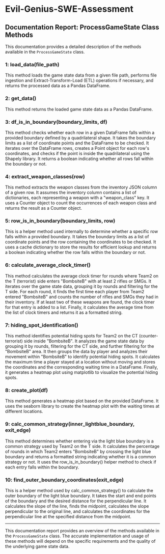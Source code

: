 # Evil-Genius-SWE-Assessment

## Documentation Report: ProcessGameState Class Methods

This documentation provides a detailed description of the methods available in the `ProcessGameState` class.

### 1: load_data(file_path)

This method loads the game state data from a given file path, performs file ingestion and Extract-Transform-Load (ETL) operations if necessary, and returns the processed data as a Pandas DataFrame.

### 2: get_data()

This method returns the loaded game state data as a Pandas DataFrame.

### 3: df_is_in_boundary(boundary_limits, df)

This method checks whether each row in a given DataFrame falls within a provided boundary defined by a quadrilateral shape. It takes the boundary limits as a list of coordinate points and the DataFrame to be checked. It iterates over the DataFrame rows, creates a Point object for each row's coordinates, and checks if the point is inside the quadrilateral using the Shapely library. It returns a boolean indicating whether all rows fall within the boundary or not.

### 4: extract_weapon_classes(row)

This method extracts the weapon classes from the inventory JSON column of a given row. It assumes the inventory column contains a list of dictionaries, each representing a weapon with a "weapon_class" key. It uses a Counter object to count the occurrences of each weapon class and returns the result as a Counter object.

### 5: row_is_in_boundary(boundary_limits, row)

This is a helper method used internally to determine whether a specific row falls within a provided boundary. It takes the boundary limits as a list of coordinate points and the row containing the coordinates to be checked. It uses a cache dictionary to store the results for efficient lookup and returns a boolean indicating whether the row falls within the boundary or not.

###  6: calculate_average_clock_timer()

This method calculates the average clock timer for rounds where Team2 on the T (terrorist) side enters "BombsiteB" with at least 2 rifles or SMGs. It iterates over the game state data, grouping it by rounds and filtering for the T side. For each round, it finds the first time each player from Team2 entered "BombsiteB" and counts the number of rifles and SMGs they had in their inventory. If at least two of these weapons are found, the clock timer for that entry is added to a list. Finally, it calculates the average time from the list of clock timers and returns it as a formatted string.

### 7: hiding_spot_identification()

This method identifies potential hiding spots for Team2 on the CT (counter-terrorist) side inside "BombsiteB". It analyzes the game state data by grouping it by rounds, filtering for the CT side, and further filtering for the "BombsiteB" area. It then groups the data by player and analyzes their movement within "BombsiteB" to identify potential hiding spots. It calculates the maximum time a player stayed at a location without moving and stores the coordinates and the corresponding waiting time in a DataFrame. Finally, it generates a heatmap plot using matplotlib to visualize the potential hiding spots.

### 8: create_plot(df)

This method generates a heatmap plot based on the provided DataFrame. It uses the seaborn library to create the heatmap plot with the waiting times at different locations.

### 9: calc_common_strategy(inner_lightblue_boundary, exit_edge)

This method determines whether entering via the light blue boundary is a common strategy used by Team2 on the T side. It calculates the percentage of rounds in which Team2 enters "BombsiteB" by crossing the light blue boundary and returns a formatted string indicating whether it is a common strategy or not. It uses the row_is_in_boundary() helper method to check if each entry falls within the boundary.

### 10: find_outer_boundary_coordinates(exit_edge)

This is a helper method used by calc_common_strategy() to calculate the outer boundary of the light blue boundary. It takes the start and end points of the boundary and the desired distance for the perpendicular line. It calculates the slope of the line, finds the midpoint, calculates the slope perpendicular to the original line, and calculates the coordinates for the perpendicular line at the specified distance from the midpoint.

---

This documentation report provides an overview of the methods available in the `ProcessGameState` class. The accurate implementation and usage of these methods will depend on the specific requirements and the quality of the underlying game state data.

